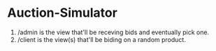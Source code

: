 # Auction-Simulator
1. /admin is the view that'll be receving bids and eventually pick one.
2. /client is the view(s) that'll be biding on a random product.
